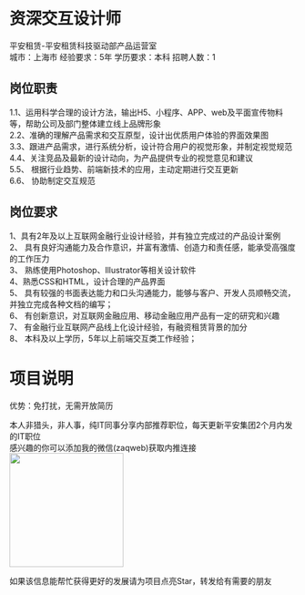 # 资深交互设计师
平安租赁-平安租赁科技驱动部产品运营室  
城市：上海市 经验要求：5年 学历要求：本科  招聘人数：1

## 岗位职责
1.1、运用科学合理的设计方法，输出H5、小程序、APP、web及平面宣传物料等，帮助公司及部门整体建立线上品牌形象			   
2.2、准确的理解产品需求和交互原型，设计出优质用户体验的界面效果图				   
3.3、跟进产品需求，进行系统分析，设计符合用户的视觉形象，并制定视觉规范				   
4.4、关注竞品及最新的设计动向，为产品提供专业的视觉意见和建议	   
5.5、 根据行业趋势、前端新技术的应用，主动定期进行交互更新   
6.6、 协助制定交互规范

## 岗位要求
1、具有2年及以上互联网金融行业设计经验，并有独立完成过的产品设计案例			   
2、 具有良好沟通能力及合作意识，并富有激情、创造力和责任感，能承受高强度的工作压力			   
3、 熟练使用Photoshop、Illustrator等相关设计软件			   
4、熟悉CSS和HTML，设计合理的产品界面			   
5、 具有较强的书面表达能力和口头沟通能力，能够与客户、开发人员顺畅交流，并独立完成各种文档的编写；			   
6、 有创新意识，对互联网金融应用、移动金融应用产品有一定的研究和兴趣			   
7、 有金融行业互联网产品线上化设计经验，有融资租赁背景的加分			   
8、 本科及以上学历，5年以上前端交互类工作经验；

# 项目说明

优势：免打扰，无需开放简历

本人非猎头，非人事，纯IT同事分享内部推荐职位，每天更新平安集团2个月内发的IT职位  
感兴趣的你可以添加我的微信(zaqweb)获取内推连接  
<img src="https://github.com/zaqweb/PA-IT-JOBS/blob/master/WechatICode.jpeg"  height="200" width="200">

如果该信息能帮忙获得更好的发展请为项目点亮Star，转发给有需要的朋友





